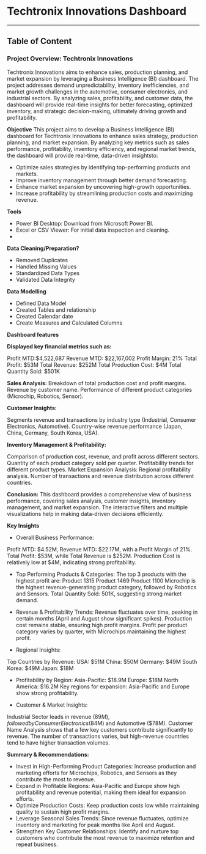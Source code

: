 # Techtronix Innovations Dashboard
---

## Table of Content

### Project Overview: Techtronix Innovations

Techtronix Innovations aims to enhance sales, production planning, and market expansion by leveraging a Business Intelligence (BI) dashboard. The project addresses demand 
unpredictability, inventory inefficiencies, and market growth challenges in the automotive, consumer electronics, and industrial sectors.
By analyzing sales, profitability, and customer data, the dashboard will provide real-time insights for better forecasting, optimized inventory, and strategic decision-making,
ultimately driving growth and profitability.

**Objective**
This project aims to develop a Business Intelligence (BI) dashboard for Techtronix Innovations to enhance sales strategy, production planning, and market expansion. 
By analyzing key metrics such as sales performance, profitability, inventory efficiency, and regional market trends, the dashboard will provide real-time, data-driven insightsto:
- Optimize sales strategies by identifying top-performing products and markets.
- Improve inventory management through better demand forecasting.
- Enhance market expansion by uncovering high-growth opportunities.
- Increase profitability by streamlining production costs and maximizing revenue.

**Tools**

-	Power BI Desktop: Download from Microsoft Power BI.
-	Excel or CSV Viewer: For initial data inspection and cleaning.
-	
**Data Cleaning/Preparation?**
 	
-	Removed Duplicates
-	Handled Missing Values
-	Standardized Data Types
-	Validated Data Integrity

**Data Modelling**

-	Defined Data Model
-	Created Tables and relationship
-	Created Calendar date
-	Create Measures and Calculated Columns

**Dashboard features**

**Displayed key financial metrics such as:**

Profit MTD:$4,522,687
Revenue MTD: $22,167,002
Profit Margin: 21%
Total Profit: $53M
Total Revenue: $252M
Total Production Cost: $4M
Total Quantity Sold: $501K


**Sales Analysis:**
Breakdown of total production cost and profit margins.
Revenue by customer name.
Performance of different product categories (Microchip, Robotics, Sensor).

**Customer Insights:**

Segments revenue and transactions by industry type (Industrial, Consumer Electronics, Automotive).
Country-wise revenue performance (Japan, China, Germany, South Korea, USA).

 **Inventory Management & Profitability:**
 
Comparison of production cost, revenue, and profit across different sectors.
Quantity of each product category sold per quarter.
Profitability trends for different product types.
 Market Expansion Analysis:
Regional profitability analysis.
Number of transactions and revenue distribution across different countries.

**Conclusion:**
This dashboard provides a comprehensive view of business performance, covering sales analysis, customer insights, inventory management, and market expansion. 
The interactive filters and multiple visualizations help in making data-driven decisions efficiently.

**Key Insights**
- Overall Business Performance:

Profit MTD: $4.52M, Revenue MTD: $22.17M, with a Profit Margin of 21%.
Total Profit: $53M, while Total Revenue is $252M.
Production Cost is relatively low at $4M, indicating strong profitability.

- Top Performing Products & Categories:
The top 3 products with the highest profit are:
Product 1315
Product 1469
Product 1100
Microchip is the highest revenue-generating product category, followed by Robotics and Sensors.
Total Quantity Sold: 501K, suggesting strong market demand.

- Revenue & Profitability Trends:
Revenue fluctuates over time, peaking in certain months (April and August show significant spikes).
Production cost remains stable, ensuring high profit margins.
Profit per product category varies by quarter, with Microchips maintaining the highest profit.

- Regional Insights:
  
Top Countries by Revenue:
USA: $51M
China: $50M
Germany: $49M
South Korea: $49M
Japan: $18M

- Profitability by Region:
Asia-Pacific: $18.9M
Europe: $18M
North America: $16.2M
Key regions for expansion: Asia-Pacific and Europe show strong profitability.

- Customer & Market Insights:

Industrial Sector leads in revenue ($89M), followed by Consumer Electronics ($84M) and Automotive ($78M).
Customer Name Analysis shows that a few key customers contribute significantly to revenue.
The number of transactions varies, but high-revenue countries tend to have higher transaction volumes.


**Summary & Recommendations:**

- Invest in High-Performing Product Categories: Increase production and marketing efforts for Microchips, Robotics, and Sensors as they contribute the most to revenue.
- Expand in Profitable Regions: Asia-Pacific and Europe show high profitability and revenue potential, making them ideal for expansion efforts.
- Optimize Production Costs: Keep production costs low while maintaining quality to sustain high profit margins.
- Leverage Seasonal Sales Trends: Since revenue fluctuates, optimize inventory and marketing for peak months like April and August.
- Strengthen Key Customer Relationships: Identify and nurture top customers who contribute the most revenue to maximize retention and repeat business.






